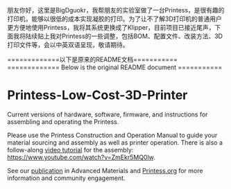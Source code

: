 朋友你好，这里是BigDguokr，我帮朋友的实验室做了一台Printess，是很有趣的打印机，能够以很低的成本实现凝胶的打印。为了让不了解3D打印机的普通用户更方便地使用Printess，我将其系统更换成了Klipper，目前项目已接近尾声，下面我将陆续贴上我对Printess的一些调整，包括BOM、配置文件、改装方法、3D打印文件等，会以中英双语呈现，敬请期待。






=============以下是原来的README文档===========
============= Below is the original README document ===========

# Printess-Low-Cost-3D-Printer
Current versions of hardware, software, firmware, and instructions for assembling and operating the Printess.

Please use the Printess Construction and Operation Manual to guide your material sourcing and assembly as well as printer operation. There is also a follow-along [video tutorial](https://www.youtube.com/watch?v=ZmEkr5MQ0lw) for the assembly: https://www.youtube.com/watch?v=ZmEkr5MQ0lw.

See our [publication](https://advanced.onlinelibrary.wiley.com/doi/10.1002/adma.202414971) in Advanced Materials and [Printess.org](https://www.printess.org) for more information and community engagement.
